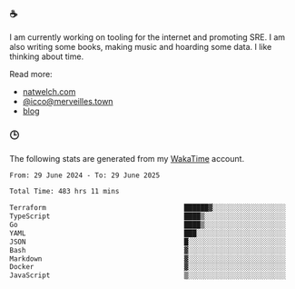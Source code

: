 ### ☕

I am currently working on tooling for the internet and promoting SRE. I am also writing some books, making music and hoarding some data. I like thinking about time.

Read more:

 - [natwelch.com](https://natwelch.com)
 - [@icco@merveilles.town](https://merveilles.town/@icco)
 - [blog](https://writing.natwelch.com)

### 🕒

The following stats are generated from my [WakaTime](https://wakatime.com/@icco) account.

<!--START_SECTION:waka-->

```txt
From: 29 June 2024 - To: 29 June 2025

Total Time: 483 hrs 11 mins

Terraform                                  ██████▓░░░░░░░░░░░░░░░░░░   26.73 %
TypeScript                                 ████▒░░░░░░░░░░░░░░░░░░░░   17.95 %
Go                                         ████▒░░░░░░░░░░░░░░░░░░░░   17.24 %
YAML                                       ███░░░░░░░░░░░░░░░░░░░░░░   11.36 %
JSON                                       █░░░░░░░░░░░░░░░░░░░░░░░░   04.08 %
Bash                                       ▓░░░░░░░░░░░░░░░░░░░░░░░░   03.23 %
Markdown                                   ▓░░░░░░░░░░░░░░░░░░░░░░░░   02.85 %
Docker                                     ▓░░░░░░░░░░░░░░░░░░░░░░░░   02.58 %
JavaScript                                 ▒░░░░░░░░░░░░░░░░░░░░░░░░   01.80 %
```

<!--END_SECTION:waka-->
